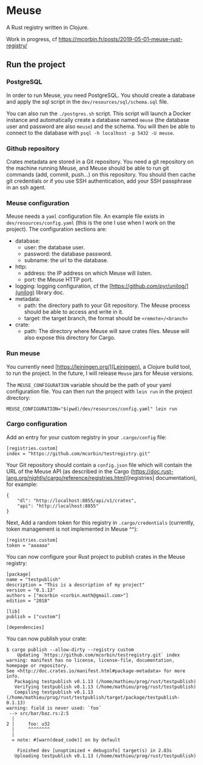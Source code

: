 # Meuse

A Rust registry written in Clojure.

Work in progress, cf https://mcorbin.fr/posts/2019-05-01-meuse-rust-registry/

## Run the project

### PostgreSQL

In order to run Meuse, you need PostgreSQL. You should create a database and apply the sql script in the `dev/resources/sql/schema.sql` file.

You can also run the `./postgres.sh` script. This script will launch a Docker instance and automatically create a database named `meuse` (the database user and password are also `meuse`) and the schema. You will then be able to connect to the database with `psql -h localhost -p 5432 -U meuse`.

### Github repository

Crates metadata are stored in a Git repository. You need a git repository on the machine running Meuse, and Meuse should be able to run git commands (add, commit, push...) on this repository. You should then cache git credentials or if you use SSH authentication, add your SSH passphrase in an ssh agent.

### Meuse configuration

Meuse needs a `yaml` configuration file. An example file exists in `dev/resources/config.yaml` (this is the one I use when I work on the project). The configuration sections are:

* database:
  - user: the database user.
  - password: the database password.
  - subname: the url to the database.
* http:
  - address: the IP address on which Meuse will listen.
  - port: the Meuse HTTP port.
* logging: logging configuration, cf the [https://github.com/pyr/unilog/](unilog) library doc.
* metadata:
  - path: the directory path to your Git repository. The Meuse process should be able to access and write in it.
  - target: the target branch, the format should be `<remote>/<branch>`
* crate:
  - path: The directory where Meuse will save crates files. Meuse will also expose this directory for Cargo.

### Run meuse

You currently need [https://leiningen.org/](Leiningen), a Clojure build tool, to run the project. In the future, I will release `Meuse` jars for Meuse versions.

The `MEUSE_CONFIGURATION` variable should be the path of your yaml configuration file. You can then run the project with `lein run` in the project directory:

```
MEUSE_CONFIGURATION="$(pwd)/dev/resources/config.yaml" lein run
```

### Cargo configuration

Add an entry for your custom registry in your `.cargo/config` file:

```
[registries.custom]
index = "https://github.com/mcorbin/testregistry.git"
```

Your Git repository should contain a `config.json` file which will contain the URL of the Meuse API (as described in the Cargo (https://doc.rust-lang.org/nightly/cargo/reference/registries.html)[registries] documentation), for example:

```
{
    "dl": "http://localhost:8855/api/v1/crates",
    "api": "http://localhost:8855"
}
```

Next, Add a random token for this registry in `.cargo/credentials` (currently, token management is not implemented in Meuse ^^):

```
[registries.custom]
token = "aaaaaa"
```

You can now configure your Rust project to publish crates in the Meuse registry:

```
[package]
name = "testpublish"
description = "This is a description of my project"
version = "0.1.13"
authors = ["mcorbin <corbin.math@gmail.com>"]
edition = "2018"

[lib]
publish = ["custom"]

[dependencies]
```

You can now publish your crate:

```
$ cargo publish --allow-dirty --registry custom
    Updating `https://github.com/mcorbin/testregistry.git` index
warning: manifest has no license, license-file, documentation, homepage or repository.
See <http://doc.crates.io/manifest.html#package-metadata> for more info.
   Packaging testpublish v0.1.13 (/home/mathieu/prog/rust/testpublish)
   Verifying testpublish v0.1.13 (/home/mathieu/prog/rust/testpublish)
   Compiling testpublish v0.1.13 (/home/mathieu/prog/rust/testpublish/target/package/testpublish-0.1.13)
warning: field is never used: `foo`
 --> src/bar/baz.rs:2:5
  |
2 |     foo: u32
  |     ^^^^^^^^
  |
  = note: #[warn(dead_code)] on by default

    Finished dev [unoptimized + debuginfo] target(s) in 2.83s
   Uploading testpublish v0.1.13 (/home/mathieu/prog/rust/testpublish)
```
